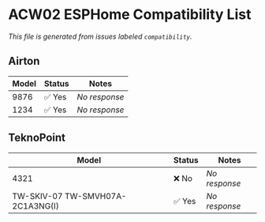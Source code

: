 # ACW02 ESPHome Compatibility List

_This file is generated from issues labeled `compatibility`._

## Airton

| Model | Status | Notes |
|-------|--------|-------|
| 9876 | ✅ Yes | _No response_ |
| 1234 | ✅ Yes | _No response_ |

## TeknoPoint

| Model | Status | Notes |
|-------|--------|-------|
| 4321 | ❌ No | _No response_ |
| TW-SKIV-07 TW-SMVH07A-2C1A3NG(I) | ✅ Yes | _No response_ |

